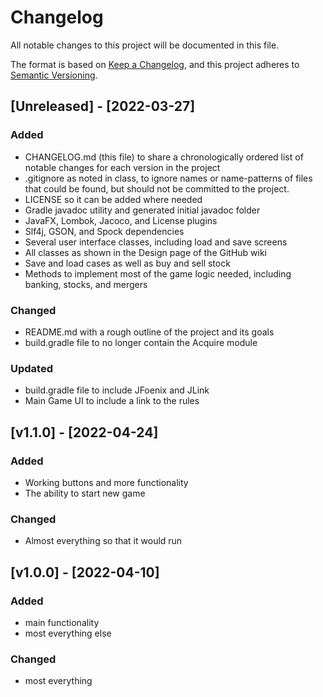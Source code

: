 # Changelog
All notable changes to this project will be documented in this file.

The format is based on [Keep a Changelog](https://keepachangelog.com/en/1.0.0/),
and this project adheres to [Semantic Versioning](https://semver.org/spec/v2.0.0.html).

## [Unreleased] - [2022-03-27]
### Added
- CHANGELOG.md (this file) to share a chronologically ordered list of notable changes for each version in the project
- .gitignore as noted in class, to ignore names or name-patterns of files that could be found, but should not be committed to the project.
- LICENSE so it can be added where needed
- Gradle javadoc utility and generated initial javadoc folder
- JavaFX, Lombok, Jacoco, and License plugins
- Slf4j, GSON, and Spock dependencies
- Several user interface classes, including load and save screens
- All classes as shown in the Design page of the GitHub wiki
- Save and load cases as well as buy and sell stock
- Methods to implement most of the game logic needed, including banking, stocks, and mergers

### Changed
- README.md with a rough outline of the project and its goals
- build.gradle file to no longer contain the Acquire module

### Updated
- build.gradle file to include JFoenix and JLink
- Main Game UI to include a link to the rules

## [v1.1.0] - [2022-04-24]
### Added
- Working buttons and more functionality 
- The ability to start new game

### Changed
- Almost everything so that it would run

## [v1.0.0] - [2022-04-10]
### Added
- main functionality
- most everything else

### Changed
- most everything